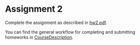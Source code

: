 # Assignment 2

Complete the assignment as described in [hw2.pdf](hw2.pdf).


You can find the general workflow for completing and submitting homeworks in [CourseDescription](https://github.com/Bogazici-CMPE548-Spring2016/CourseDescription).

